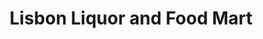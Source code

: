 ---
title: "Lisbon Liquor and Food Mart"
url: /milwaukee/lisbon-liquor-and-food-mart/
shop: Lebensmittel
---